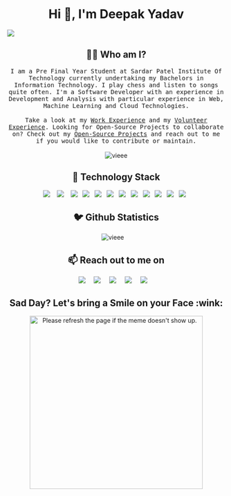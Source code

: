 <h1 align="center">Hi 👋, I'm Deepak Yadav</h1>
<img src="https://i.imgur.com/Eu3NtrU.png">

<h2 align="center"> 👨‍💻 Who am I?</h2>
<p align="center">
  <samp>
I am a Pre Final Year Student at Sardar Patel Institute Of Technology currently undertaking my Bachelors in Information Technology. I play chess and listen to songs quite often. I'm a Software Developer with an experience in Development and Analysis with particular experience in Web, Machine Learning and Cloud Technologies. 
  </samp><br><br>
  <samp>
Take a look at my <a href="./EXPERIENCE.md">Work Experience</a> and my <a href="./VOLUNTEER-EXPERIENCE.md">Volunteer Experience</a>. Looking for Open-Source Projects to collaborate on? Check out my <a href="./OPEN-SOURCE-PROJECTS.md">Open-Source Projects</a> and reach out to me if you would like to contribute or maintain.
   </samp>
  <br> <br>
  <img src="https://komarev.com/ghpvc/?username=vieee" alt="vieee" /> 
</p>

<h2 align="center"> 🔭 Technology Stack</h2>
<p align="center">
  <img src="https://img.shields.io/badge/node.js%20-%2343853D.svg?&style=for-the-badge&logo=node.js&logoColor=white" />&nbsp;&nbsp;&nbsp;
  <img src="https://img.shields.io/badge/react%20-%2300D9FF.svg?&style=for-the-badge&logo=react&logoColor=white" />&nbsp;&nbsp;&nbsp;
  <img src="https://img.shields.io/badge/javascript%20-%231572B6.svg?&style=for-the-badge&logo=javascript&logoColor=white" />&nbsp;&nbsp;
  <img src="https://img.shields.io/badge/mongodb%20-%ffdf87B6.svg?&style=for-the-badge&logo=mongodb&logoColor=white" />&nbsp;&nbsp;
  <img src="https://img.shields.io/badge/mysql%20-%2343853D.svg?&style=for-the-badge&logo=mysql&logoColor=white" />&nbsp;&nbsp;
  <img src="https://img.shields.io/badge/python%20-%231572B6.svg?&style=for-the-badge&logo=python&logoColor=white" />&nbsp;&nbsp;
  <img src="https://img.shields.io/badge/firebase%20-%97BC62FF.svg?&style=for-the-badge&logo=firebase&logoColor=white" />&nbsp;&nbsp;
  <img src="https://img.shields.io/badge/electron%20-%2300D9FF.svg?&style=for-the-badge&logo=electron&logoColor=white" />&nbsp;&nbsp;
  <img src="https://img.shields.io/badge/neo4j%20-%231572B6.svg?&style=for-the-badge&logo=neo4j&logoColor=white" />&nbsp;&nbsp;
  <img src="https://img.shields.io/badge/graphql%20-%9CC3D5FF.svg?&style=for-the-badge&logo=graphql&logoColor=white" />&nbsp;&nbsp;
  <img src="https://img.shields.io/badge/git%20-%231572B6.svg?&style=for-the-badge&logo=git&logoColor=white" />&nbsp;&nbsp;
  <img src="https://img.shields.io/badge/php%20-%EA738DFF.svg?&style=for-the-badge&logo=php&logoColor=white" />&nbsp;&nbsp; 
</p>

<h2 align="center">🐦 Github Statistics </h2>
<p align="center">
<img src="https://github-readme-stats.vercel.app/api?username=vieee&layout=compact&hide=html&theme=jolly" alt="vieee" />&nbsp;&nbsp;&nbsp;&nbsp;
</p>

<h2 align="center">📫 Reach out to me on</h2>
<p align="center">
  <a target="_blank"href="https://www.linkedin.com/in/deepak-yadav-4a2b8518b"><img src="https://img.shields.io/badge/linkedin-%230077B5.svg?&style=for-the-badge&logo=linkedin&logoColor=white" /></a>&nbsp;&nbsp;&nbsp;&nbsp;
  <a target="_blank"href="https://twitter.com/DeepakY06982993"><img src="https://img.shields.io/badge/twitter-%231DA1F2.svg?&style=for-the-badge&logo=twitter&logoColor=white" /></a>&nbsp;&nbsp;&nbsp;&nbsp;
  <a href="mailto:dgyadav1782000@gmail.com?subject=Hello%20Deepak,%20From%20Github"><img src="https://img.shields.io/badge/gmail-%23D14836.svg?&style=for-the-badge&logo=gmail&logoColor=white" /></a>&nbsp;&nbsp;&nbsp;&nbsp;
  <a href="https://www.instagram.com/de.epaks9501/"><img src="https://img.shields.io/badge/instagram-%23D14836.svg?&style=for-the-badge&logo=instagram&logoColor=pink" /></a>&nbsp;&nbsp;&nbsp;&nbsp;
  <a href="https://www.facebook.com/cleverdeepak"><img src="https://img.shields.io/badge/facebook-%27D1203.svg?&style=for-the-badge&logo=hashnode&logoColor=blue" /></a>&nbsp;&nbsp;&nbsp;&nbsp;
</p>

<h2 align="center">Sad Day? Let's bring a Smile on your Face :wink:</h2>
<p align="center">
<img src='https://random-memer.herokuapp.com/' title="Meme" alt="Please refresh the page if the meme doesn't show up." height="400">
</p>
